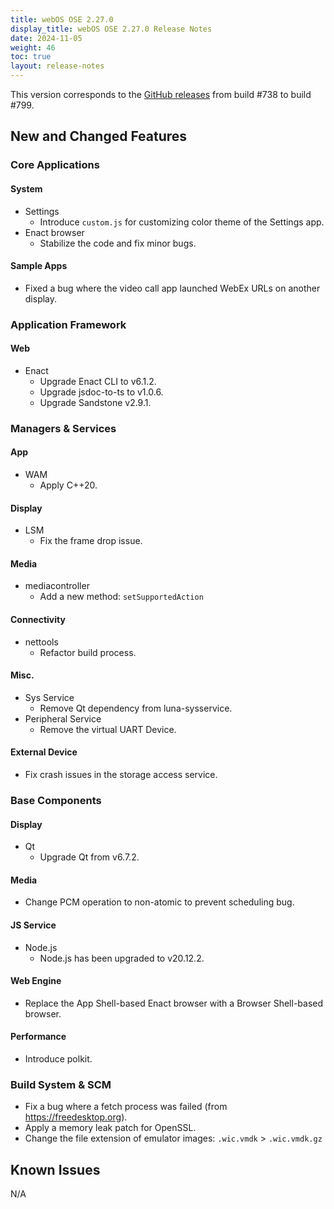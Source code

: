 ```yaml
---
title: webOS OSE 2.27.0
display_title: webOS OSE 2.27.0 Release Notes
date: 2024-11-05
weight: 46
toc: true
layout: release-notes
---
```


This version corresponds to the [GitHub releases](https://github.com/webosose/build-webos/releases) from build #738 to build #799.

## New and Changed Features

### Core Applications

#### System

- Settings
  - Introduce `custom.js` for customizing color theme of the Settings app.
- Enact browser
  - Stabilize the code and fix minor bugs.

#### Sample Apps

- Fixed a bug where the video call app launched WebEx URLs on another display.

### Application Framework

#### Web

- Enact
  - Upgrade Enact CLI to v6.1.2.
  - Upgrade jsdoc-to-ts to v1.0.6.
  - Upgrade Sandstone v2.9.1.

### Managers & Services

#### App

- WAM
  - Apply C++20.

#### Display

- LSM
  - Fix the frame drop issue.

#### Media

- mediacontroller
  - Add a new method: `setSupportedAction`

#### Connectivity

- nettools
  - Refactor build process.

#### Misc.

- Sys Service
  - Remove Qt dependency from luna-sysservice.
- Peripheral Service
  - Remove the virtual UART Device.

#### External Device

- Fix crash issues in the storage access service.

### Base Components 

#### Display

- Qt
  - Upgrade Qt from v6.7.2.

#### Media

- Change PCM operation to non-atomic to prevent scheduling bug.

#### JS Service

- Node.js
  - Node.js has been upgraded to v20.12.2.

#### Web Engine

- Replace the App Shell-based Enact browser with a Browser Shell-based browser.

#### Performance

- Introduce polkit.

### Build System & SCM

- Fix a bug where a fetch process was failed (from https://freedesktop.org).
- Apply a memory leak patch for OpenSSL.
- Change the file extension of emulator images: `.wic.vmdk` > `.wic.vmdk.gz`

## Known Issues

N/A
